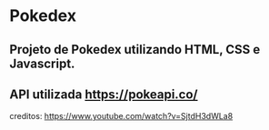 # Pokedex
Projeto de Pokedex utilizando HTML, CSS e Javascript.
-
API utilizada https://pokeapi.co/
-
creditos: https://www.youtube.com/watch?v=SjtdH3dWLa8
